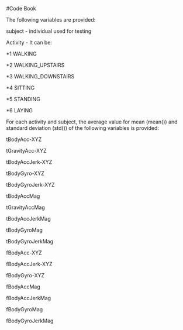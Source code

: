 #Code Book

The following variables are provided:

subject - individual used for testing

Activity - It can be:

  *1 WALKING
  
  *2 WALKING_UPSTAIRS
  
  *3 WALKING_DOWNSTAIRS
  
  *4 SITTING
  
  *5 STANDING
  
  *6 LAYING

For each activity and subject, the average value for mean (mean()) and standard deviation (std()) of the following variables is provided:

tBodyAcc-XYZ

tGravityAcc-XYZ

tBodyAccJerk-XYZ

tBodyGyro-XYZ

tBodyGyroJerk-XYZ

tBodyAccMag

tGravityAccMag

tBodyAccJerkMag

tBodyGyroMag

tBodyGyroJerkMag

fBodyAcc-XYZ

fBodyAccJerk-XYZ

fBodyGyro-XYZ

fBodyAccMag

fBodyAccJerkMag

fBodyGyroMag

fBodyGyroJerkMag
